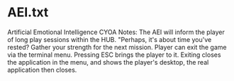 
# AEI.txt
Artificial Emotional Intelligence
CYOA Notes: The AEI will inform the player of long play sessions within the HUB. "Perhaps, it's about time you've rested? Gather your strength for the next mission. Player can exit the game via the terminal menu. Pressing ESC brings the player to it. Exiting closes the application in the menu, and shows the player's desktop, the real application then closes.
